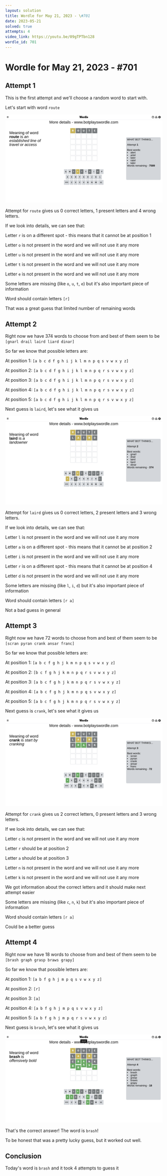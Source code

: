 ```yaml
---
layout: solution
title: Wordle for May 21, 2023 - \#701
date: 2023-05-21
solved: true
attempts: 4
video_link: https://youtu.be/09gTPTbn128
wordle_id: 701
---
```


# Wordle for May 21, 2023 - \#701

## Attempt 1

This is the first attempt and we'll choose a random word to start with.

Let's start with word `route`

![Attempt 1](2023-05-21/attempt-1.png)

Attempt for `route` gives us 0 correct letters, 1 present letters and 4 wrong letters.

If we look into details, we can see that:

Letter `r` is on a different spot - this means that it cannot be at position 1

Letter `o` is not present in the word and we will not use it any more

Letter `u` is not present in the word and we will not use it any more

Letter `t` is not present in the word and we will not use it any more

Letter `e` is not present in the word and we will not use it any more

Some letters are missing (like `o`, `u`, `t`, `e`) but it's also important piece of information

Word should contain letters `[r]`

That was a great guess that limited number of remaining words



## Attempt 2

Right now we have 374 words to choose from and best of them seem to be `[gnarl drail laird liard dinar]`

So far we know that possible letters are:

At position 1: `[a b c d f g h i j k l m n p q s v w x y z]`

At position 2: `[a b c d f g h i j k l m n p q r s v w x y z]`

At position 3: `[a b c d f g h i j k l m n p q r s v w x y z]`

At position 4: `[a b c d f g h i j k l m n p q r s v w x y z]`

At position 5: `[a b c d f g h i j k l m n p q r s v w x y z]`

Next guess is `laird`, let's see what it gives us

![Attempt 2](2023-05-21/attempt-2.png)

Attempt for `laird` gives us 0 correct letters, 2 present letters and 3 wrong letters.

If we look into details, we can see that:

Letter `l` is not present in the word and we will not use it any more

Letter `a` is on a different spot - this means that it cannot be at position 2

Letter `i` is not present in the word and we will not use it any more

Letter `r` is on a different spot - this means that it cannot be at position 4

Letter `d` is not present in the word and we will not use it any more

Some letters are missing (like `l`, `i`, `d`) but it's also important piece of information

Word should contain letters `[r a]`

Not a bad guess in general



## Attempt 3

Right now we have 72 words to choose from and best of them seem to be `[scran pyran crank ansar franc]`

So far we know that possible letters are:

At position 1: `[a b c f g h j k m n p q s v w x y z]`

At position 2: `[b c f g h j k m n p q r s v w x y z]`

At position 3: `[a b c f g h j k m n p q r s v w x y z]`

At position 4: `[a b c f g h j k m n p q s v w x y z]`

At position 5: `[a b c f g h j k m n p q r s v w x y z]`

Next guess is `crank`, let's see what it gives us

![Attempt 3](2023-05-21/attempt-3.png)

Attempt for `crank` gives us 2 correct letters, 0 present letters and 3 wrong letters.

If we look into details, we can see that:

Letter `c` is not present in the word and we will not use it any more

Letter `r` should be at position 2

Letter `a` should be at position 3

Letter `n` is not present in the word and we will not use it any more

Letter `k` is not present in the word and we will not use it any more

We got information about the correct letters and it should make next attempt easier

Some letters are missing (like `c`, `n`, `k`) but it's also important piece of information

Word should contain letters `[r a]`

Could be a better guess



## Attempt 4

Right now we have 18 words to choose from and best of them seem to be `[brash graph grasp braws grapy]`

So far we know that possible letters are:

At position 1: `[a b f g h j m p q s v w x y z]`

At position 2: `[r]`

At position 3: `[a]`

At position 4: `[a b f g h j m p q s v w x y z]`

At position 5: `[a b f g h j m p q r s v w x y z]`

Next guess is `brash`, let's see what it gives us

![Attempt 4](2023-05-21/attempt-4.png)

That's the correct answer! The word is `brash`!

To be honest that was a pretty lucky guess, but it worked out well.

## Conclusion

Today's word is `brash` and it took 4 attempts to guess it

